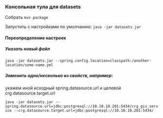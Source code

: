 ### Консольная тула для datasets

Собрать `mvn package`

Запустить с настройками по умолчанию: `java -jar datasets.jar`

#### Переопределение настроек

##### Указать новый файл  
`java -jar datasets.jar --spring.config.location=classpath:/another-location/some-name.yml`

##### Заменить одно/несколько из свойств, например:  
укажем иной исходный spring.datasource.url и целевой crg.datasource.target.url

`java -jar datasets.jar --spring.datasource.url=jdbc:postgresql://10.10.10.201:5434/crg_gis_service --crg.datasource.target.url=jdbc:postgresql://10.10.10.201:5434/`

